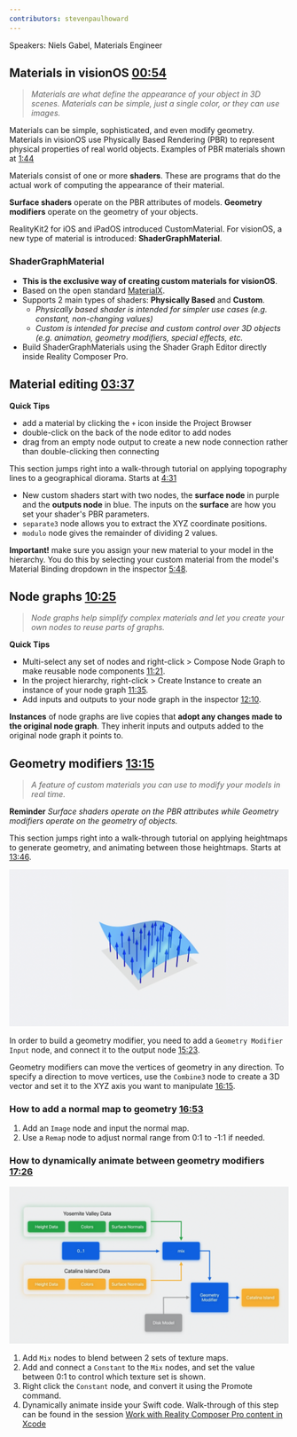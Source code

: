 ```yaml
---
contributors: stevenpaulhoward
---
```


Speakers: Niels Gabel, Materials Engineer

## Materials in visionOS [00:54](https://developer.apple.com/videos/play/wwdc2023/10202?time=54)

> _Materials are what define the appearance of your object in 3D scenes. Materials can be simple, just a single color, or they can use images._

Materials can be simple, sophisticated, and even modify geometry. Materials in visionOS use Physically Based Rendering (PBR) to represent physical properties of real world objects. Examples of PBR materials shown at [1:44](https://developer.apple.com/videos/play/wwdc2023/10202?time=104)

Materials consist of one or more **shaders**. These are programs that do the actual work of computing the appearance of their material.

**Surface shaders** operate on the PBR attributes of models. **Geometry modifiers** operate on the geometry of your objects.

RealityKit2 for iOS and iPadOS introduced CustomMaterial. For visionOS, a new type of material is introduced: **ShaderGraphMaterial**.

### ShaderGraphMaterial

- **This is the exclusive way of creating custom materials for visionOS**.
- Based on the open standard [MaterialX](https://materialx.org).
- Supports 2 main types of shaders: **Physically Based** and **Custom**.
    - _Physically based shader is intended for simpler use cases (e.g. constant, non-changing values)_
    - _Custom is intended for precise and custom control over 3D objects (e.g. animation, geometry modifiers, special effects, etc._
- Build ShaderGraphMaterials using the Shader Graph Editor directly inside Reality Composer Pro.

## Material editing [03:37](https://developer.apple.com/videos/play/wwdc2023/10202?time=217)

**Quick Tips**
- add a material by clicking the `+` icon inside the Project Browser
- double-click on the back of the node editor to add nodes
- drag from an empty node output to create a new node connection rather than double-clicking then connecting

This section jumps right into a walk-through tutorial on applying topography lines to a geographical diorama. Starts at [4:31](https://developer.apple.com/videos/play/wwdc2023/10202?time=271)

- New custom shaders start with two nodes, the **surface node** in purple and the **outputs node** in blue. The inputs on the **surface** are how you set your shader's PBR parameters.
- `separate3` node allows you to extract the XYZ coordinate positions.
- `modulo` node gives the remainder of dividing 2 values.

**Important!** make sure you assign your new material to your model in the hierarchy. You do this by selecting your custom material from the model's Material Binding dropdown in the inspector [5:48](https://developer.apple.com/videos/play/wwdc2023/10202?time=349).

## Node graphs [10:25](https://developer.apple.com/videos/play/wwdc2023/10202?time=625)

> _Node graphs help simplify complex materials and let you create your own nodes to reuse parts of graphs._

**Quick Tips**
- Multi-select any set of nodes and right-click > Compose Node Graph to make reusable node components [11:21](https://developer.apple.com/videos/play/wwdc2023/10202?time=681).
- In the project hierarchy, right-click > Create Instance to create an instance of your node graph [11:35](https://developer.apple.com/videos/play/wwdc2023/10202?time=695).
- Add inputs and outputs to your node graph in the inspector [12:10](https://developer.apple.com/videos/play/wwdc2023/10202?time=730).

**Instances** of node graphs are live copies that **adopt any changes made to the original node graph**. They inherit inputs and outputs added to the original node graph it points to.

## Geometry modifiers [13:15](https://developer.apple.com/videos/play/wwdc2023/10202?time=796)

> _A feature of custom materials you can use to modify your models in real time._

**Reminder** _Surface shaders operate on the PBR attributes while Geometry modifiers operate on the geometry of objects._

This section jumps right into a walk-through tutorial on applying heightmaps to generate geometry, and animating between those heightmaps. Starts at [13:46](https://developer.apple.com/videos/play/wwdc2023/10202?time=826).

![Visualization of a geometry modifier constructed with heightmap data.][heightmap]

[heightmap]: ../../../images/notes/wwdc23/10202/heightmap.png

In order to build a geometry modifier, you need to add a `Geometry Modifier Input` node, and connect it to the output node [15:23](https://developer.apple.com/videos/play/wwdc2023/10202?time=923).

Geometry modifiers can move the vertices of geometry in any direction. To specify a direction to move vertices, use the `Combine3` node to create a 3D vector and set it to the XYZ axis you want to manipulate [16:15](https://developer.apple.com/videos/play/wwdc2023/10202?time=975).

### How to add a normal map to geometry [16:53](https://developer.apple.com/videos/play/wwdc2023/10202?time=1013)

1. Add an `Image` node and input the normal map.
2. Use a `Remap` node to adjust normal range from 0:1 to -1:1 if needed.

### How to dynamically animate between geometry modifiers [17:26](https://developer.apple.com/videos/play/wwdc2023/10202?time=1046)

![Schematic of how to use the mix node to animate between geometry modifiers.][mix-node]

[mix-node]: ../../../images/notes/wwdc23/10202/mix-node.png

1. Add `Mix` nodes to blend between 2 sets of texture maps.
2. Add and connect a `Constant` to the `Mix` nodes, and set the value between 0:1 to control which texture set is shown.
3. Right click the `Constant` node, and convert it using the Promote command.
4. Dynamically animate inside your Swift code. Walk-through of this step can be found in the session [Work with Reality Composer Pro content in Xcode](https://developer.apple.com/videos/play/wwdc2023/10273)
